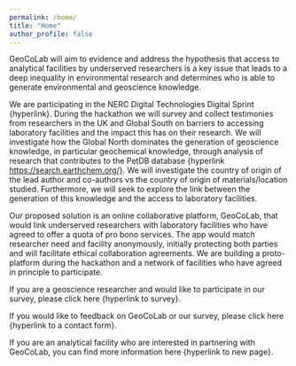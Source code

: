 ```yaml
---
permalink: /home/
title: "Home"
author_profile: false
---
```


GeoCoLab will aim to evidence and address the hypothesis that access to analytical facilities by underserved researchers is a key issue that leads to a deep inequality in environmental research and determines who is able to generate environmental and geoscience knowledge.

We are participating in the NERC Digital Technologies Digital Sprint {hyperlink}. During the hackathon we will survey and collect testimonies from researchers in the UK and Global South on barriers to accessing laboratory facilities and the impact this has on their research. We will investigate how the Global North dominates the generation of geoscience knowledge, in particular geochemical knowledge, through analysis of research that contributes to the PetDB database {hyperlink https://search.earthchem.org/}. We will investigate the country of origin of the lead author and co-authors vs the country of origin of materials/location studied. Furthermore, we will seek to explore the link between the generation of this knowledge and the access to laboratory facilities. 

Our proposed solution is an online collaborative platform, GeoCoLab, that would link underserved researchers with laboratory facilities who have agreed to offer a quota of pro bono services. The app would match researcher need and facility anonymously, initially protecting both parties and will facilitate ethical collaboration agreements. We are building a proto-platform during the hackathon and a network of facilities who have agreed in principle to participate.

If you are a geoscience researcher and would like to participate in our survey, please click here {hyperlink to survey}.

If you would like to feedback on GeoCoLab or our survey, please click here {hyperlink to a contact form}.

If you are an analytical facility who are interested in partnering with GeoCoLab, you can find more information here {hyperlink to new page}.

